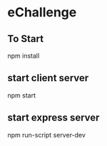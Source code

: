 # eChallenge

## To Start
npm install
## start client server
npm start
## start express server 
npm run-script server-dev
